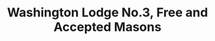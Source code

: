---
layout: repo
title: "Washington Lodge No.3, Free and Accepted Masons"
id: 211
permalink: repos/211/
---